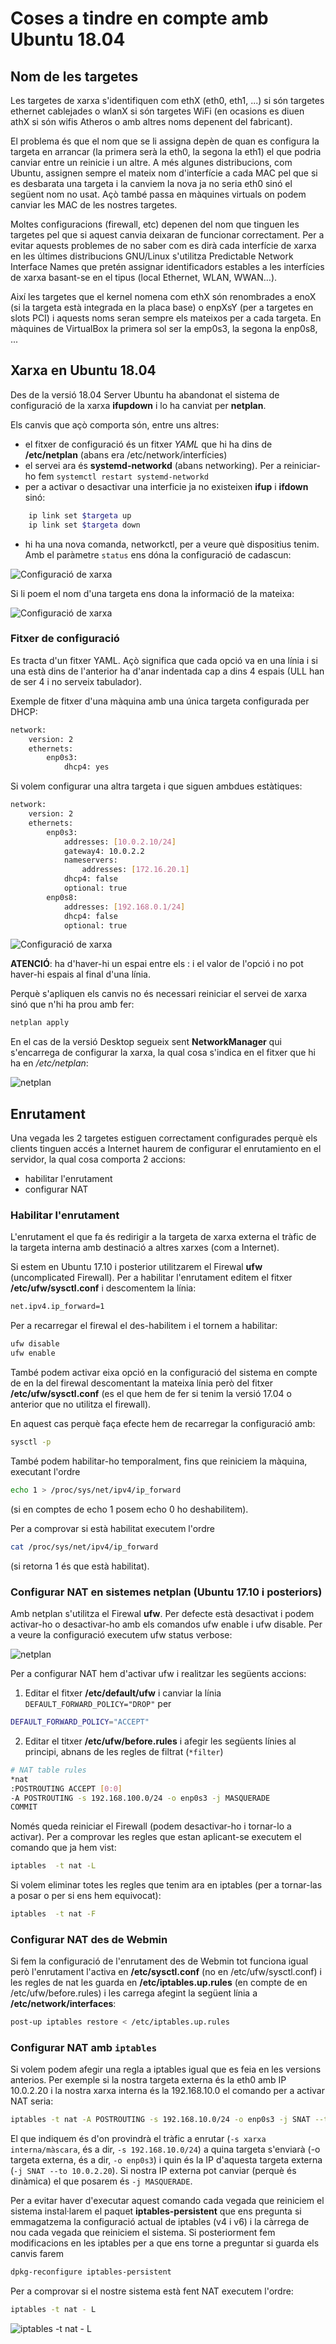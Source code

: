 # Coses a tindre en compte amb Ubuntu 18.04

## Nom de les targetes
Les targetes de xarxa s'identifiquen com ethX (eth0, eth1, ...) si són targetes ethernet cablejades o wlanX si són targetes WiFi (en ocasions es diuen athX si són wifis Atheros o amb altres noms depenent del fabricant).

El problema és que el nom que se li assigna depèn de quan es configura la targeta en arrancar (la primera serà la eth0, la segona la eth1) el que podria canviar entre un reinicie i un altre. A més algunes distribucions, com Ubuntu, assignen sempre el mateix nom d'interfície a cada MAC pel que si es desbarata una targeta i la canviem la nova ja no seria eth0 sinó el següent nom no usat. Açò també passa en màquines virtuals on podem canviar les MAC de les nostres targetes.

Moltes configuracions (firewall, etc) depenen del nom que tinguen les targetes pel que si aquest canvia deixaran de funcionar correctament. Per a evitar aquests problemes de no saber com es dirà cada interfície de xarxa en les últimes distribucions GNU/Linux s'utilitza Predictable Network Interface Names que pretén assignar identificadors estables a les interfícies de xarxa basant-se en el tipus (local Ethernet, WLAN, WWAN…).

Així les targetes que el kernel nomena com ethX són renombrades a enoX (si la targeta està integrada en la placa base) o enpXsY (per a targetes en slots PCI) i aquests noms seran sempre els mateixos per a cada targeta. En màquines de VirtualBox la primera sol ser la emp0s3, la segona la enp0s8, ...

##  Xarxa en Ubuntu 18.04
Des de la versió 18.04 Server Ubuntu ha abandonat el sistema de configuració de la xarxa **ifupdown** i lo ha canviat per **netplan**.

Els canvis que açò comporta són, entre uns altres:
* el fitxer de configuració és un fitxer _YAML_ que hi ha dins de **/etc/netplan** (abans era /etc/network/interfícies)
* el servei ara és **systemd-networkd** (abans networking). Per a reiniciar-ho fem `systemctl restart systemd-networkd`
* per a activar o desactivar una interficie ja no existeixen **ifup** i **ifdown** sinó:
```bash
    ip link set $targeta up
    ip link set $targeta down
```
* hi ha una nova comanda, networkctl, per a veure què dispositius tenim. Amb el paràmetre `status` ens dóna la configuració de cadascun:

![Configuració de xarxa](./img/Ubuntu18-xarxa-04.png)

Si li poem el nom d'una targeta ens dona la informació de la mateixa:

![Configuració de xarxa](./img/Ubuntu18-xarxa-05.png)

### Fitxer de configuració
Es tracta d'un fitxer YAML. Açò significa que cada opció va en una línia i si una està dins de l'anterior ha d'anar indentada cap a dins 4 espais (ULL han de ser 4 i no serveix tabulador).

Exemple de fitxer d'una màquina amb una única targeta configurada per DHCP:
```bash
network:
    version: 2
    ethernets:
        enp0s3:
            dhcp4: yes
```
Si volem configurar una altra targeta i que siguen ambdues estàtiques:
```bash
network:
    version: 2
    ethernets:
        enp0s3:
            addresses: [10.0.2.10/24]
            gateway4: 10.0.2.2
            nameservers:
                addresses: [172.16.20.1]
            dhcp4: false
            optional: true
        enp0s8:
            addresses: [192.168.0.1/24]
            dhcp4: false
            optional: true
```
![Configuració de xarxa](./img/Ubuntu18-xarxa-01.png)

**ATENCIÓ**: ha d'haver-hi un espai entre els : i el valor de l'opció i no pot haver-hi espais al final d'una línia.

Perquè s'apliquen els canvis no és necessari reiniciar el servei de xarxa sinó que n'hi ha prou amb fer:
```bash
netplan apply
```

En el cas de la versió Desktop segueix sent **NetworkManager** qui s'encarrega de configurar la xarxa, la qual cosa s'indica en el fitxer que hi ha en _/etc/netplan_:

![netplan](./img/Ubuntu18-xarxa-02.png)

## Enrutament
Una vegada les 2 targetes estiguen correctament configurades perquè els clients tinguen accés a Internet haurem de configurar el enrutamiento en el servidor, la qual cosa comporta 2 accions:
* habilitar l'enrutament
* configurar NAT

### Habilitar l'enrutament
L'enrutament el que fa és redirigir a la targeta de xarxa externa el tràfic de la targeta interna amb destinació a altres xarxes (com a Internet).

Si estem en Ubuntu 17.10 i posterior utilitzarem el Firewal **ufw** (uncomplicated Firewall). Per a habilitar l'enrutament editem el fitxer **/etc/ufw/sysctl.conf** i descomentem la línia:
```bash
net.ipv4.ip_forward=1
```
Per a recarregar el firewal el des-habilitem i el tornem a habilitar:
```bash
ufw disable
ufw enable
```
També podem activar eixa opció en la configuració del sistema en compte de en la del firewal descomentant la mateixa línia però del fitxer **/etc/ufw/sysctl.conf** (es el que hem de fer si tenim la versió 17.04 o anterior que no utilitza el firewall).

En aquest cas perquè faça efecte hem de recarregar la configuració amb:
```bash
sysctl -p
```

També podem habilitar-ho temporalment, fins que reiniciem la màquina, executant l'ordre
```bash
echo 1 > /proc/sys/net/ipv4/ip_forward
```
(si en comptes de echo 1 posem echo 0 ho deshabilitem).

Per a comprovar si està habilitat executem l'ordre
```bash
cat /proc/sys/net/ipv4/ip_forward
```
(si retorna 1 és que està habilitat).

### Configurar NAT en sistemes netplan (Ubuntu 17.10 i posteriors)
Amb netplan s'utilitza el Firewal **ufw**. Per defecte està desactivat i podem activar-ho o desactivar-ho amb els comandos ufw enable i ufw disable. Per a veure la configuració executem ufw status verbose:

![netplan](./img/Ubuntu18-xarxa-06.png)

Per a configurar NAT hem d'activar ufw i realitzar les següents accions:
1. Editar el fitxer **/etc/default/ufw** i canviar la línia `DEFAULT_FORWARD_POLICY="DROP"` per 
  ```bash
  DEFAULT_FORWARD_POLICY="ACCEPT"
  ```
2. Editar el titxer **/etc/ufw/before.rules** i afegir les següents línies al principi, abnans de les regles de filtrat (`*filter`)
```bash
# NAT table rules
*nat
:POSTROUTING ACCEPT [0:0]
-A POSTROUTING -s 192.168.100.0/24 -o enp0s3 -j MASQUERADE
COMMIT
```

Només queda reiniciar el Firewall (podem desactivar-ho i tornar-lo a activar). Per a comprovar les regles que estan aplicant-se executem el comando que ja hem vist:
```bash
iptables  -t nat -L
```
Si volem eliminar totes les regles que tenim ara en iptables (per a tornar-las a posar o per si ens hem equivocat):
```bash
iptables  -t nat -F
```
### Configurar NAT des de Webmin
Si fem la configuració de l'enrutament des de Webmin tot funciona igual però l'enrutament l'activa en **/etc/sysctl.conf** (no en /etc/ufw/sysctl.conf) i les regles de nat les guarda en **/etc/iptables.up.rules** (en compte de en /etc/ufw/before.rules) i les carrega afegint la següent línia a **/etc/network/interfaces**:
```bash
post-up iptables restore < /etc/iptables.up.rules
```

### Configurar NAT amb `iptables`
Si volem podem afegir una regla a iptables igual que es feia en les versions anterios. Per exemple si la nostra targeta externa és la eth0 amb IP 10.0.2.20 i la nostra xarxa interna és la 192.168.10.0 el comando per a activar NAT seria:
```bash
iptables -t nat -A POSTROUTING -s 192.168.10.0/24 -o enp0s3 -j SNAT --to 10.0.2.20
```

El que indiquem és d'on provindrà el tràfic a enrutar (`-s xarxa interna/màscara`, és a dir, `-s 192.168.10.0/24`) a quina targeta s'enviarà (-o targeta externa, és a dir, `-o enp0s3`) i quin és la IP d'aquesta targeta externa (`-j SNAT --to 10.0.2.20`). Si nostra IP externa pot canviar (perquè és dinàmica) el que posarem és `-j MASQUERADE`.

Per a evitar haver d'executar aquest comando cada vegada que reiniciem el sistema instal·larem el paquet **iptables-persistent** que ens pregunta si emmagatzema la configuració actual de iptables (v4 i v6) i la càrrega de nou cada vegada que reiniciem el sistema. Si posteriorment fem modificacions en les iptables per a que ens torne a preguntar si guarda els canvis farem
```bash
dpkg-reconfigure iptables-persistent
```

Per a comprovar si el nostre sistema està fent NAT executem l'ordre:
```bash
iptables -t nat - L
```
![iptables -t nat - L](./img/Ubuntu18-xarxa-03.jpg)
